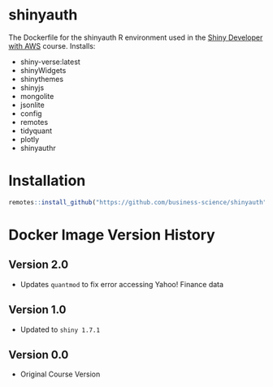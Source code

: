 # shinyauth
The Dockerfile for the shinyauth R environment used in the [Shiny Developer with AWS](https://university.business-science.io/p/expert-shiny-developer-with-aws-course-ds4b-202a-r/) course. Installs:

- shiny-verse:latest
- shinyWidgets
- shinythemes
- shinyjs
- mongolite
- jsonlite
- config
- remotes
- tidyquant
- plotly
- shinyauthr

# Installation

``` r
remotes::install_github("https://github.com/business-science/shinyauth")
```

# Docker Image Version History

## Version 2.0 

- Updates `quantmod` to fix error accessing Yahoo! Finance data

## Version 1.0 

- Updated to `shiny 1.7.1`

## Version 0.0

- Original Course Version
